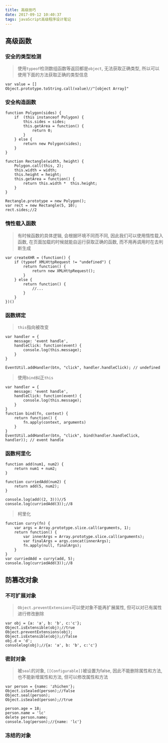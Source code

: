 ```yaml
---
title: 高级技巧
date: 2017-09-12 10:40:37
tags: javaScript高级程序设计笔记
---
```

## 高级函数
### 安全的类型检测
> 使用`typeof`检测数组函数等返回都是`object`, 无法获取正确类型, 所以可以使用下面的方法获取正确的类型信息 

```
var value = []
Object.prototype.toString.call(value)//"[object Array]"
```

### 安全构造函数

```
function Polygon(sides) {
	if  (this instanceof Polygon) {
		this.sides = sides;
		this.getArea = function() {
			return 0;
		}
	} else {
		return new Polygon(sides);
	}
}

function Rectangle(width, height) {
	Polygon.call(this, 2);
	this.width = width;
	this.height = height;
	this.getArea = function() {
		return this.width *  this.height;
	}
}

Rectangle.prototype = new Polygon();
var rect = new Rectangle(5, 10);
rect.sides;//2
```

### 惰性载入函数
> 有时候函数的具体逻辑, 会根据环境不同而不同, 因此我们可以使用惰性载入函数, 在页面加载的时候就能自运行获取正确的函数, 而不用再调用时在去判断生成

```
var createXHR = (function() {
	if (typeof XMLHttpRequest != "undefined") {
		return function() {
			return new XMLHttpRequest();
		}
	} else {
		return function() {
			//...
		}
	}
})()
```

### 函数绑定

> `this`指向被改变

```
var handler = {
	message: 'event handle',
	handleClick: function(event) {
		console.log(this.message);
	}
}

EventUtil.addHandler(btn, "click", handler.handleClick); // undefined
```

> 使用`bind`纠正`this`

```
var handler = {
	message: 'event handle',
	handleClick: function(event) {
		console.log(this.message);
	}
}
function bind(fn, context) {
	return function() {
		fn.apply(context, arguments)
	}
}
EventUtil.addHandler(btn, "click", bind(handler.handleClick, handler)); // event handle
```

### 函数柯里化

```
function add(num1, num2) {
	return num1 + num2;
}

function curriedAdd(num2) {
	return add(5, num2);
}

console.log(add((2, 3)))//5
console.log(curriedAdd(3));//8
```

> 柯里化

```
function curry(fn) {
	var args = Array.prototype.slice.call(arguments, 1);
	return function() {
		var innerArgs = Array.prototype.slice.call(arguments);
		var finalArgs = args.concat(innerArgs);
		fn.apply(null, finalArgs);
	}
}
var curriedAdd = curry(add, 5);
console.log(curriedAdd(3));//8
```

## 防篡改对象
### 不可扩展对象
> `Object.preventExtensions`可以使对象不能再扩展属性, 但可以对已有属性进行修改删除

```
var obj = {a: 'a', b: 'b', c:'c'};
Object.isExtensible(obj);//true
Object.preventExtensions(obj);
Object.isExtensible(obj);//false
obj.d = 'd';
consolelog(obj);//{a: 'a', b: 'b', c:'c'}
```

### 密封对象

> 被`seal`的对象, `[[Configurable]]`被设置为false, 因此不能删除属性和方法, 也不能新增属性和方法, 但可以修改属性和方法

```
var person = {name: 'zhichen'};
Object.isSealed(person);//false
Object.seal(person);
Object.isSealed(person);//true

person.age = 18;
person.name = 'lc'
delete person.name;
console.log(person);//{name: 'lc'}
```

### 冻结的对象